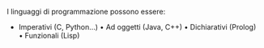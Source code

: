 I linguaggi di programmazione possono essere: 
- Imperativi (C, Python…) • Ad oggetti (Java, C++) • Dichiarativi (Prolog) • Funzionali (Lisp)